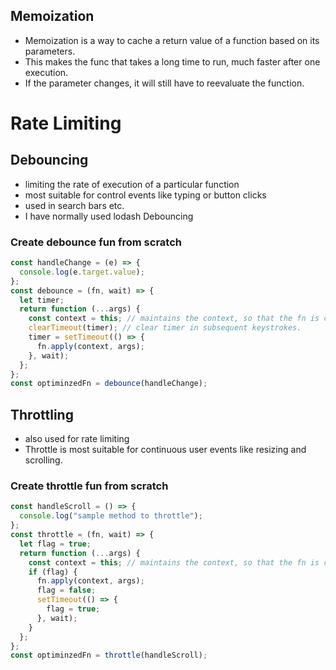 
## Memoization

- Memoization is a way to cache a return value of a function based on its parameters.
- This makes the func that takes a long time to run, much faster after one execution.
- If the parameter changes, it will still have to reevaluate the function.

# Rate Limiting

## Debouncing

- limiting the rate of execution of a particular function
- most suitable for control events like typing or button clicks
- used in search bars etc.
- I have normally used lodash Debouncing

### Create debounce fun from scratch

```js
const handleChange = (e) => {
  console.log(e.target.value);
};
const debounce = (fn, wait) => {
  let timer;
  return function (...args) {
    const context = this; // maintains the context, so that the fn is called within the same lexical environment with same arguments as it was running before wrapping it around a debounce function.
    clearTimeout(timer); // clear timer in subsequent keystrokes.
    timer = setTimeout(() => {
      fn.apply(context, args);
    }, wait);
  };
};
const optiminzedFn = debounce(handleChange);
```

## Throttling

- also used for rate limiting
- Throttle is most suitable for continuous user events like resizing and scrolling.

### Create throttle fun from scratch

```js
const handleScroll = () => {
  console.log("sample method to throttle");
};
const throttle = (fn, wait) => {
  let flag = true;
  return function (...args) {
    const context = this; // maintains the context, so that the fn is called within the same lexical environment with same arguments as it was running before wrapping it around a throttle function.
    if (flag) {
      fn.apply(context, args);
      flag = false;
      setTimeout(() => {
        flag = true;
      }, wait);
    }
  };
};
const optiminzedFn = throttle(handleScroll);
```
